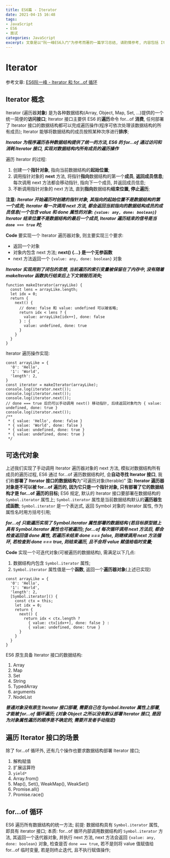 ```yaml
---
title: ES6篇 - Iterator
date: 2021-04-15 16:48
tags: 
- JavaScript
- ES6
- 面试
categories: JavaScript
excerpt: 文章是以"阮一峰ES6入门"为参考而著的一篇学习总结, 请酌情参考, 内容包括 Iterator 概念, Iterator API, 应用场景等;
---
```


# Iterator
参考文章: [ES6阮一峰 - Iterator 和 for...of 循环](https://es6.ruanyifeng.com/#docs/iterator)

## Iterator 概念
Iterator (遍历器**对象**) 是为各种数据结构(Array, Object, Map, Set, ...)提供的一个统一简便的**访问接口**;
Iterator 接口主要供 ES6 的**遍历**命令 for...of **消费**, 任何部署了 Iterator 接口的数据结构都可以完成遍历操作(程序可依次处理该数据结构的所有成员);
Iterator 能够将数据结构的成员按照某种次序进行**排序**;

***Iterator 为程序遍历各种数据结构提供了统一的方法, ES6 的 for...of 通过访问和消耗 Iterator 接口, 实现对数据结构内所有成员的遍历操作***

遍历 Iterator 的过程:
1. 创建一个**指针对象**, 指向当前数据结构的**起始位置**;
2. 调用指针对象的 **next** 方法, 将指针**指向**数据结构的第一个**成员**, **返回成员信息**; 每次调用 next 方法都会移动指针, 指向下一个成员, 并返回成员信息;
3. 不断调用指针对象的 next 方法, 直到**指向**数据结构**结束位置, 停止遍历**;

**注意:**
***Iterator 开始遍历时创建的指针对象, 其指向的起始位置不是数据结构的第一个成员;***
***Iterator 每一次调用 next 方法, 都会返回当前指向的数据结构成员的成员信息(一个包含 value 和 done 属性的对象: `{value: any, done: boolean}`)***
***Iterator 结束位置不是数据结构的最后一个成员, Iterator 遍历结束的信号是当 `done === true` 时;***

**Code**
要实现一个 Iterator 遍历器对象, 则主要实现三个要求:
* 返回一个对象
* 对象内包含 next 方法; **next() {...} 是一个无参函数**
* next 方法返回一个 `{value: any, done: boolean}` 对象

***Iterator 实现用到了闭包的思想, 当前遍历的索引变量被保留在了内存中, 没有随着 makeIterator 函数执行结束后上下文销毁而消失;***
```
function makeIterator(arrayLike) {
  const lens = arrayLike.length;
  let idx = 0;
  return {
    next() {
      // done: false 和 value: undefined 可以被省略;
      return idx < lens ? {
        value: arrayLike[idx++], done: false 
      } : {
        value: undefined, done: true
      }
    }
  }
}
```
Iterator 遍历操作实现:
```
const arrayLike = {
  '0': 'Hello',
  '1': 'World',
  'length': 2,
}
const iterator = makeIterator(arrayLike);
console.log(iterator.next());
console.log(iterator.next());
console.log(iterator.next());
// done === true 后仍可以手动调用 next() 移动指针, 后续返回对象均为 { value: undefined, done: true }
console.log(iterator.next());
/**
 * { value: 'Hello', done: false }
 * { value: 'World', done: false }
 * { value: undefined, done: true }
 * { value: undefined, done: true }
 */
```

## 可迭代对象
上述我们实现了手动调用 Iterator 遍历器对象的 next 方法, 模拟对数据结构所有成员的遍历过程, ES6 通过 for...of 遍历数据结构时, 会**自动寻找 Iterator 接口**, 我们称**部署了 Iterator 接口的数据结构**为"可遍历对象(Iterable)"
**注: Iterator 遍历器对象是不可以被 for...of 遍历的, 因为它只是一个指针对象, 只有部署了它的数据结构才是 for...of 遍历的目标;**
ES6 规定, 默认的 Iterator 接口要部署在数据结构的 `Symbol.iterator` 属性上; `Symbol.iterator` 属性是当前数据结构默认的**遍历器生成函数**; `Symbol.iterator` 是一个表达式, 返回 Symbol 对象的 iterator 属性, 作为属性名时用方括号引用;

***for...of 只能遍历实现了 Symbol.iterator 属性部署的数据结构 (若目标原型链上具有 Symbol.iterator 属性也可被遍历); for...of 每次循环调用 next 方法后, 都会检查返回值 done 属性, 若遍历未结束 done === false, 则继续调用 next 方法循环, 若检查到 done === true, 则结束遍历, 且不会将 value 赋值给临时变量;***

**Code**
实现一个可迭代对象(可被遍历的数据结构), 需满足以下几点:
1. 数据结构内包含 `Symbol.iterator` 属性;
2. `Symbol.iterator` 属性值是一个**函数**, 返回一个**遍历器对象**(上述已实现)
```
const arrayLike = {
  '0': 'Hello',
  '1': 'World',
  'length': 2,
  [Symbol.iterator]() {
    const ctx = this;
    let idx = 0;
    return {
      next() {
        return idx < ctx.length ?
          { value: ctx[idx++], done: false } :
          { value: undefined, done: true }
      }
    }
  }
}
```

ES6 原生具备 Iterator 接口的数据结构:
1. Array
2. Map
3. Set
4. String
5. TypedArray
6. arguments
7. NodeList

***普通对象没有原生 Iterator 接口部署, 需要自己在 Symbol.iterator 属性上部署, 才能被 for...of 循环遍历; (对象 Object 之所以没有默认部署 Iterator 接口, 是因为对象属性遍历的顺序是不确定的, 需要开发者手动指定)***


## 遍历 Iterator 接口的场景
除了 for...of 循环外, 还有几个操作也要求数据结构部署 Iterator 接口;
1. 解构赋值
2. 扩展运算符
3. `yield*`
4. Array.from()
5. Map(), Set(), WeakMap(), WeakSet()
6. Promise.all()
7. Promise.race()


## for...of 循环
ES6 遍历所有数据结构的统一方法; 
前提: 数据结构具有 `Symbol.iterator` 属性, 即具有 iterator 接口;
本质: for...of 循环内部调用数据结构的 `Symbol.iterator` 方法, 其返回一个迭代器对象, 并执行 next 方法, next 方法会返回 `{value: any, done: boolean}` 对象, 检查是否 `done === true`, 若不是则将 value 值赋值给 for...of 临时变量, 若是则终止迭代, 且不执行赋值操作;

